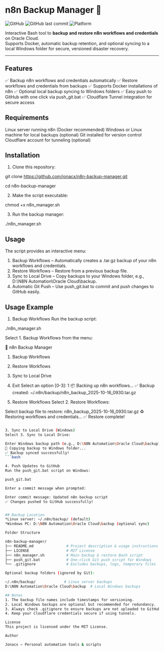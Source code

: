# n8n Backup Manager 🚀

![GitHub](https://img.shields.io/github/license/jonacx/n8n-backup-manager)
![GitHub last commit](https://img.shields.io/github/last-commit/jonacx/n8n-backup-manager)
![Platform](https://img.shields.io/badge/Platform-Linux%2C%20Windows-blue)

Interactive Bash tool to **backup and restore n8n workflows and credentials** on Oracle Cloud.  
Supports Docker, automatic backup retention, and optional syncing to a local Windows folder for secure, versioned disaster recovery.

---

## Features

✅ Backup n8n workflows and credentials automatically 
✅ Restore workflows and credentials from backups 
✅ Supports Docker installations of n8n 
✅ Optional local backup syncing to Windows folders 
✅ Easy push to GitHub with one click via push_git.bat 
✅ Cloudflare Tunnel integration for secure access 

## Requirements
Linux server running n8n (Docker recommended)
Windows or Linux machine for local backups (optional)
Git installed for version control
Cloudflare account for tunneling (optional)

## Installation

1. Clone this repository:

git clone https://github.com/jonacx/n8n-backup-manager.git

cd n8n-backup-manager


2. Make the script executable:

chmod +x n8n_manager.sh

3. Run the backup manager:

./n8n_manager.sh


## Usage

The script provides an interactive menu:

1. Backup Workflows – Automatically creates a .tar.gz backup of your n8n workflows and credentials.
2. Restore Workflows – Restore from a previous backup file.
3. Sync to Local Drive – Copy backups to your Windows folder, e.g., D:\N8N Automation\Oracle Cloud\backup.
4. Automatic Git Push – Use push_git.bat to commit and push changes to GitHub easily.


## Usage Example

1. Backup Workflows
Run the backup script:

./n8n_manager.sh

Select 1. Backup Workflows from the menu:

🚀 n8n Backup Manager
1. Backup Workflows
2. Restore Workflows
3. Sync to Local Drive
0. Exit
Select an option [0-3]: 1
📦 Backing up n8n workflows...
✅ Backup created: ~/.n8n/backup/n8n_backup_2025-10-16_0930.tar.gz

2. Restore Workflows
Select 2. Restore Workflows:

Select backup file to restore: n8n_backup_2025-10-16_0930.tar.gz
♻️ Restoring workflows and credentials...
✅ Restore complete!
```bash

3. Sync to Local Drive (Windows)
Select 3. Sync to Local Drive:

Enter Windows backup path (e.g., D:\N8N Automation\Oracle Cloud\backup): D:\N8N Automation\Oracle Cloud\backup
📂 Copying backup to Windows folder...
✅ Backup synced successfully!
```bash

4. Push Updates to GitHub
Run the push_git.bat script on Windows:

push_git.bat

Enter a commit message when prompted:

Enter commit message: Updated n8n backup script
✅ Changes pushed to GitHub successfully!


## Backup Location
*Linux server: ~/.n8n/backup/ (default)
*Windows PC: D:\N8N Automation\Oracle Cloud\backup (optional sync)

Folder Structure

n8n-backup-manager/
├── README.md               # Project description & usage instructions
├── LICENSE                 # MIT License
├── n8n_manager.sh          # Main backup & restore Bash script
├── push_git.bat            # One-click Git push script for Windows
└── .gitignore              # Excludes backups, logs, temporary files

Optional backup folders (ignored by Git):

~/.n8n/backup/             # Linux server backups
D:\N8N Automation\Oracle Cloud\backup  # Local Windows backups

## Notes
1. The backup file names include timestamps for versioning.
2. Local Windows backups are optional but recommended for redundancy.
3. Always check .gitignore to ensure backups are not uploaded to GitHub.
4. Keep your Cloudflare credentials secure if using tunnels.

License
This project is licensed under the MIT License.

Author

Jonacx – Personal automation tools & scripts
